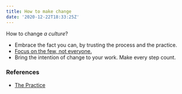 ```yaml
---
title: How to make change
date: '2020-12-22T18:33:25Z'
---
```


How to change _a culture_?

- Embrace the fact you can, by trusting the process and the practice.
- [Focus on the few, not everyone.](../proudly-exclude)
- Bring the intention of change to your work. Make every step count.

### References

- [The Practice](../books/the-practice)
